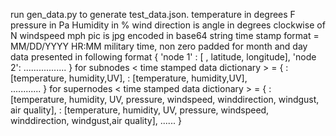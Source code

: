 run gen_data.py to generate test_data.json.
temperature in degrees F
pressure in Pa
Humidity in %
wind direction is angle in degrees clockwise of N
windspeed mph
pic is jpg encoded in base64 string 
time stamp format = MM/DD/YYYY HR:MM     military time, non zero padded for month and day
data presented in following format
{ 'node 1' : [ <time stamped data dictionaries> , latitude, longitude],
'node 2': .................
}
for subnodes
< time stamped data dictionary > = { <time1>: [temperature, humidity,UV],
                                                          <time2>: [temperature, humidity,UV],    
                                                          ............
                                                          }
for supernodes 
< time stamped data dictionary > = { <time1>: [temperature, humidity, UV, pressure, windspeed, winddirection, windgust, air quality],
                                     <time2>: [temperature, humidity, UV, pressure, windspeed, winddirection, windgust,air quality],
                                     ......
                                     }
